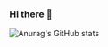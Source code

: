 ### Hi there 👋

![Anurag's GitHub stats](https://github-readme-stats.vercel.app/api?username=fukuinaoki&show_icons=true&theme=radical)
<!--
**fukuinaoki/fukuinaoki** is a ✨ _special_ ✨ repository because its `README.md` (this file) appears on your GitHub profile.

Here are some ideas to get you started:

- 🔭 I’m currently working on ...
- 🌱 I’m currently learning ...
- 👯 I’m looking to collaborate on ...
- 🤔 I’m looking for help with ...
- 💬 Ask me about ...
- 📫 How to reach me: ...
- 😄 Pronouns: ...
- ⚡ Fun fact: ...
-->

